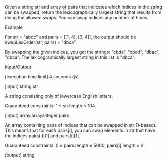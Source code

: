 Given a string str and array of pairs that indicates which indices in the string can be swapped, return the lexicographically largest string that results from doing the allowed swaps. You can swap indices any number of times.

Example

For str = "abdc" and pairs = [[1, 4], [3, 4]], the output should be
swapLexOrder(str, pairs) = "dbca".

By swapping the given indices, you get the strings: "cbda", "cbad", "dbac", "dbca". The lexicographically largest string in this list is "dbca".

Input/Output

[execution time limit] 4 seconds (js)

[input] string str

A string consisting only of lowercase English letters.

Guaranteed constraints:
1 ≤ str.length ≤ 104.

[input] array.array.integer pairs

An array containing pairs of indices that can be swapped in str (1-based). This means that for each pairs[i], you can swap elements in str that have the indices pairs[i][0] and pairs[i][1].

Guaranteed constraints:
0 ≤ pairs.length ≤ 5000,
pairs[i].length = 2.

[output] string
